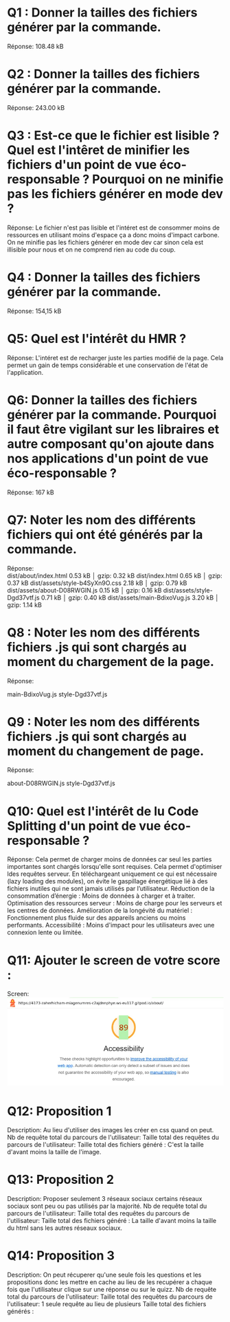 # Q1 : Donner la tailles des fichiers générer par la commande.
Réponse: 108.48 kB

# Q2 : Donner la tailles des fichiers générer par la commande.
Réponse: 243.00 kB

# Q3 : Est-ce que le fichier est lisible ? Quel est l'intêret de minifier les fichiers d'un point de vue éco-responsable ? Pourquoi on ne minifie pas les fichiers générer en mode dev ?
Réponse: Le fichier n'est pas lisible et l'intéret est de consommer moins de ressources en utilisant moins d'espace ça a donc moins d'impact carbone. On ne minifie pas les fichiers générer en mode dev car sinon cela est illisible pour nous et on ne comprend rien au code du coup.

# Q4 : Donner la tailles des fichiers générer par la commande.
Réponse: 154,15 kB

# Q5: Quel est l'intérêt du HMR ?
Réponse: L'intéret est de recharger juste les parties modifié de la page. Cela permet un gain de temps considérable et une conservation de l'état de l'application.

# Q6: Donner la tailles des fichiers générer par la commande. Pourquoi il faut être vigilant sur les libraires et autre composant qu'on ajoute dans nos applications d'un point de vue éco-responsable ?
Réponse: 167 kB

# Q7: Noter les nom des différents fichiers qui ont été générés par la commande.
Réponse:  
dist/about/index.html           0.53 kB │ gzip: 0.32 kB
dist/index.html                 0.65 kB │ gzip: 0.37 kB
dist/assets/style-b4SyXn9O.css  2.18 kB │ gzip: 0.79 kB
dist/assets/about-D08RWGIN.js   0.15 kB │ gzip: 0.16 kB
dist/assets/style-Dgd37vtf.js   0.71 kB │ gzip: 0.40 kB
dist/assets/main-BdixoVug.js    3.20 kB │ gzip: 1.14 kB

# Q8 : Noter les nom des différents fichiers .js qui sont chargés au moment du chargement de la page.
Réponse: 

main-BdixoVug.js
style-Dgd37vtf.js


# Q9 : Noter les nom des différents fichiers .js qui sont chargés au moment du changement de page.
Réponse:

about-D08RWGIN.js
style-Dgd37vtf.js


# Q10: Quel est l'intérêt de lu Code Splitting d'un point de vue éco-responsable ?
Réponse: Cela permet de charger moins de données car seul les parties importantes sont chargés lorsqu'elle sont requises. Cela permet d'optimiser ldes requêtes serveur.
En téléchargeant uniquement ce qui est nécessaire (lazy loading des modules), on évite le gaspillage énergétique lié à des fichiers inutiles qui ne sont jamais utilisés par l’utilisateur.
Réduction de la consommation d’énergie : Moins de données à charger et à traiter.
Optimisation des ressources serveur : Moins de charge pour les serveurs et les centres de données.
Amélioration de la longévité du matériel : Fonctionnement plus fluide sur des appareils anciens ou moins performants.
Accessibilité : Moins d'impact pour les utilisateurs avec une connexion lente ou limitée.

# Q11: Ajouter le screen de votre score :
Screen: 
![alt text](image-3.jpg)

# Q12:  Proposition 1
Description: Au lieu d'utiliser des images les créer en css quand on peut.
Nb de requête total du parcours de l'utilisateur: 
Taille total des requêtes du parcours de l'utilisateur:
Taille total des fichiers généré : C'est la taille d'avant moins la taille de l'image.

# Q13:  Proposition 2
Description: Proposer seulement 3 réseaux sociaux certains réseaux sociaux sont peu ou pas utilisés par la majorité.
Nb de requête total du parcours de l'utilisateur:
Taille total des requêtes du parcours de l'utilisateur:
Taille total des fichiers généré : La taille d'avant moins la taille du html sans les autres réseaux sociaux.

# Q14:  Proposition 3
Description: On peut récuperer qu'une seule fois les questions et les propositions donc les mettre en cache au lieu de les recupérer a chaque fois que l'utilisateur clique sur une réponse ou sur le quizz.
Nb de requête total du parcours de l'utilisateur:
Taille total des requêtes du parcours de l'utilisateur: 1 seule requête au lieu de plusieurs
Taille total des fichiers générés :